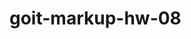 # goit-markup-hw-08

 <picture>
              <source srcset="./images/1600/1portfolio1600.jpg 1x, ./images/1600/1portfolio1600@2x.jpg 2x" type="image/jpg" media="(min-width: 1200px)">
              <source srcset="./images/768/1portfolio768.jpg 1x, ./images/768/1portfolio768@2x.jpg 2x" type="image/jpg" media="(min-width: 768px">
              <source srcset="./images/450/1portfolio450.jpg 1x, ./images/450/1portfolio450@2x.jpg 2x" type="image/jpg" media="(max-width: 767px)">
            </picture>